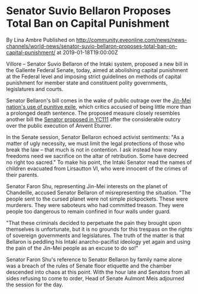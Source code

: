 # Senator Suvio Bellaron Proposes Total Ban on Capital Punishment
By Lina Ambre
Published on http://community.eveonline.com/news/news-channels/world-news/senator-suvio-bellaron-proposes-total-ban-on-capital-punishment/ at 2019-01-18T19:00:00Z

Villore – Senator Suvio Bellaron of the Intaki system, proposed a new bill in the Gallente Federal Senate, today, aimed at abolishing capital punishment at the Federal level and imposing strict guidelines on methods of capital punishment for member state and constituent polity governments, legislatures and courts.

Senator Bellaron's bill comes in the wake of public outrage over the [Jin-Mei nation's use of punitive exile](https://community.eveonline.com/news/news-channels/world-news/cursed-exiles-hijack-broadcast-beg-forgiveness/)﻿, which critics accused of being little more than a prolonged death sentence. The proposed measure closely resembles another bill the [Senator proposed in YC111](https://community.eveonline.com/news/news-channels/world-news/senator-proposes-ban-on-public-execution/) after the considerable outcry over the public execution of Anvent Eturrer.

In the Senate session, Senator Bellaron echoed activist sentiments: "As a matter of ugly necessity, we must limit the legal protections of those who break the law – that much is not in contention. I ask instead how many freedoms need we sacrifice on the altar of retribution. Some have decreed no right too sacred." To make his point, the Intaki Senator read the names of children evacuated from Lirsautton VI, who were innocent of the crimes of their parents.

Senator Faron Shu, representing Jin-Mei interests on the planet of Chandeille, accused Senator Bellaron of misrepresenting the situation. "The people sent to the cursed planet were not simple pickpockets. These were murderers. They were saboteurs who had committed treason. They were people too dangerous to remain confined in four walls under guard.

"That these criminals decided to perpetuate the pain they brought upon themselves is unfortunate, but it is no grounds for this trespass on the rights of sovereign governments and legislatures. The truth of the matter is that Bellaron is peddling his Intaki anarcho-pacifist ideology yet again and using the pain of the Jin-Mei people as an excuse to do so!"

Senator Faron Shu's reference to Senator Bellaron by family name alone was a breach of the rules of Senate floor etiquette and the chamber descended into chaos at this point. With the hour late and Senators from all sides refusing to come to order, Head of Senate Aulmont Meis adjourned the session for the day.

